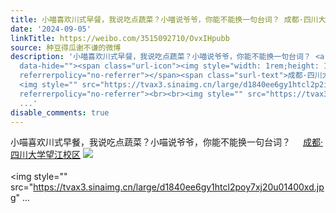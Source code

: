 ```yaml
---
title: 小喵喜欢川式早餐，我说吃点蔬菜？小喵说爷爷，你能不能换一句台词？ 成都·四川大学望江校区 [图片][图片][图片]
date: '2024-09-05'
linkTitle: https://weibo.com/3515092710/OvxIHpubb
source: 种豆得瓜谢不谦的微博
description: '小喵喜欢川式早餐，我说吃点蔬菜？小喵说爷爷，你能不能换一句台词？ <a href="http://weibo.com/p/100101B2094757D06AABFD4098"
  data-hide=""><span class="url-icon"><img style="width: 1rem;height: 1rem" src="https://h5.sinaimg.cn/upload/2015/09/25/3/timeline_card_small_location_default.png"
  referrerpolicy="no-referrer"></span><span class="surl-text">成都·四川大学望江校区</span></a>
  <img style="" src="https://tvax3.sinaimg.cn/large/d1840ee6gy1htcl2p2igij22eo37k7wi.jpg"
  referrerpolicy="no-referrer"><br><br><img style="" src="https://tvax3.sinaimg.cn/large/d1840ee6gy1htcl2poy7xj20u01400xd.jpg"
  ...'
disable_comments: true
---
```

小喵喜欢川式早餐，我说吃点蔬菜？小喵说爷爷，你能不能换一句台词？ <a href="http://weibo.com/p/100101B2094757D06AABFD4098" data-hide=""><span class="url-icon"><img style="width: 1rem;height: 1rem" src="https://h5.sinaimg.cn/upload/2015/09/25/3/timeline_card_small_location_default.png" referrerpolicy="no-referrer"></span><span class="surl-text">成都·四川大学望江校区</span></a> <img style="" src="https://tvax3.sinaimg.cn/large/d1840ee6gy1htcl2p2igij22eo37k7wi.jpg" referrerpolicy="no-referrer"><br><br><img style="" src="https://tvax3.sinaimg.cn/large/d1840ee6gy1htcl2poy7xj20u01400xd.jpg" ...